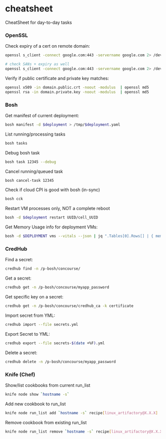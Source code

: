 # cheatsheet
CheatSheet for day-to-day tasks



### OpenSSL


Check expiry of a cert on remote domain:
```bash
openssl s_client -connect google.com:443 -servername google.com 2> /dev/null | openssl x509 -dates -noout

# check SANs + expiry as well
openssl s_client -connect google.com:443 -servername google.com 2> /dev/null | openssl x509 -text -noout | grep "DNS\|Before\|After"
```



Verify if public certificate and private key matches:
```bash
openssl x509 -in domain.public.crt -noout -modulus  | openssl md5
openssl rsa -in domain.private.key -noout -modulus  | openssl md5
```

### Bosh

Get manifest of current deployment:
```bash
bosh manifest -d $deployment > /tmp/$deployment.yaml
```

List running/processing tasks
```bash
bosh tasks
```

Debug bosh task
```bash
bosh task 12345 --debug
```

Cancel running/queued task
```bash
bosh cancel-task 12345
```

Check if cloud CPI is good with bosh (in-sync)
```bash
bosh cck
```


Restart VM processes only, NOT a complete reboot
```bash
bosh -d $deployment restart UUID/cell_UUID
```


Get Memory Usage info for deployment VMs:
```bash
bosh -d $DEPLOYMENT vms --vitals --json | jq ".Tables[0].Rows[] | { memory_usage: .memory_usage, instance: .instance }"
```

### CredHub

Find a secret:
```bash
credhub find -n /p-bosh/concourse/
```

Get a secret:
```bash
credhub get -n /p-bosh/concourse/myapp_password
```

Get specific key on a secret:
```bash
credhub get -n /p-bosh/concourse/credhub_ca -k certificate
```

Import secret from YML:
```bash
credhub import --file secrets.yml
```

Export Secret to YML:
```bash
credhub export --file secrets-$(date +%F).yml
```

Delete a secret: 
```bash
credhub delete -n /p-bosh/concourse/myapp_password
```

### Knife (Chef)

Show/list cookbooks from current run_list

```bash
knife node show `hostname -s`
```

Add new cookbook to run_list
```bash
knife node run_list add `hostname -s` recipe[linux_artifactory@X.X.X]
```

Remove cookbook from existing run_list
```bash
knife node run_list remove `hostname -s` recipe[linux_artifactory@X.X.X]
```

